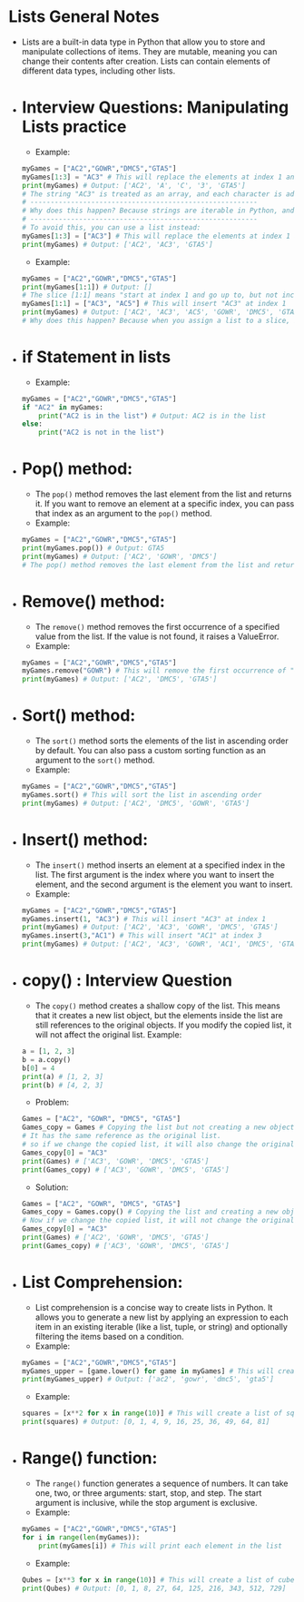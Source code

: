 # Lists General Notes
- Lists are a built-in data type in Python that allow you to store and manipulate collections of items. They are mutable, meaning you can change their contents after creation. Lists can contain elements of different data types, including other lists.

- # Interview Questions: Manipulating Lists practice
    - Example:
    ```python
    myGames = ["AC2","GOWR","DMC5","GTA5"]
    myGames[1:3] = "AC3" # This will replace the elements at index 1 and 2 with the string "AC3"
    print(myGames) # Output: ['AC2', 'A', 'C', '3', 'GTA5']
    # The string "AC3" is treated as an array, and each character is added to the list.
    # --------------------------------------------------------
    # Why does this happen? Because strings are iterable in Python, and when you assign a string to a list slice, it unpacks the string into individual characters.
    # --------------------------------------------------------
    # To avoid this, you can use a list instead:
    myGames[1:3] = ["AC3"] # This will replace the elements at index 1 and 2 with the list ["AC3"]
    print(myGames) # Output: ['AC2', 'AC3', 'GTA5']
    ``` 
    - Example:
    ```python
    myGames = ["AC2","GOWR","DMC5","GTA5"]
    print(myGames[1:1]) # Output: []
    # The slice [1:1] means "start at index 1 and go up to, but not including, index 1", which results in an empty list.
    myGames[1:1] = ["AC3", "AC5"] # This will insert "AC3" at index 1
    print(myGames) # Output: ['AC2', 'AC3', 'AC5', 'GOWR', 'DMC5', 'GTA5']
    # Why does this happen? Because when you assign a list to a slice, it inserts the elements of the list at the specified index.
    ```

- # if Statement in lists
    - Example:
    ```python
    myGames = ["AC2","GOWR","DMC5","GTA5"]
    if "AC2" in myGames:
        print("AC2 is in the list") # Output: AC2 is in the list
    else:
        print("AC2 is not in the list")
    ```
- # Pop() method:
    - The `pop()` method removes the last element from the list and returns it. If you want to remove an element at a specific index, you can pass that index as an argument to the `pop()` method.
    - Example:
    ```python
    myGames = ["AC2","GOWR","DMC5","GTA5"]
    print(myGames.pop()) # Output: GTA5
    print(myGames) # Output: ['AC2', 'GOWR', 'DMC5']
    # The pop() method removes the last element from the list and returns it.
    ```
- # Remove() method:
    - The `remove()` method removes the first occurrence of a specified value from the list. If the value is not found, it raises a ValueError.
    - Example:
    ```python
    myGames = ["AC2","GOWR","DMC5","GTA5"]
    myGames.remove("GOWR") # This will remove the first occurrence of "GOWR" from the list
    print(myGames) # Output: ['AC2', 'DMC5', 'GTA5']
    ```
- # Sort() method:
    - The `sort()` method sorts the elements of the list in ascending order by default. You can also pass a custom sorting function as an argument to the `sort()` method.
    - Example:
    ```python
    myGames = ["AC2","GOWR","DMC5","GTA5"]
    myGames.sort() # This will sort the list in ascending order
    print(myGames) # Output: ['AC2', 'DMC5', 'GOWR', 'GTA5']
    ```
- # Insert() method:
    - The `insert()` method inserts an element at a specified index in the list. The first argument is the index where you want to insert the element, and the second argument is the element you want to insert.
    - Example:
    ```python
    myGames = ["AC2","GOWR","DMC5","GTA5"]
    myGames.insert(1, "AC3") # This will insert "AC3" at index 1
    print(myGames) # Output: ['AC2', 'AC3', 'GOWR', 'DMC5', 'GTA5']
    myGames.insert(3,"AC1") # This will insert "AC1" at index 3
    print(myGames) # Output: ['AC2', 'AC3', 'GOWR', 'AC1', 'DMC5', 'GTA5']
    ```
- # copy() : Interview Question
    - The `copy()` method creates a shallow copy of the list. This means that it creates a new list object, but the elements inside the list are still references to the original objects. If you modify the copied list, it will not affect the original list.
    Example:
    ```python
    a = [1, 2, 3]
    b = a.copy()
    b[0] = 4
    print(a) # [1, 2, 3]
    print(b) # [4, 2, 3]
    ```
    - Problem:
    ```python
    Games = ["AC2", "GOWR", "DMC5", "GTA5"]
    Games_copy = Games # Copying the list but not creating a new object in the memory.
    # It has the same reference as the original list.
    # so if we change the copied list, it will also change the original list.
    Games_copy[0] = "AC3"
    print(Games) # ['AC3', 'GOWR', 'DMC5', 'GTA5']
    print(Games_copy) # ['AC3', 'GOWR', 'DMC5', 'GTA5']
    ```
    - Solution:
    ```python
    Games = ["AC2", "GOWR", "DMC5", "GTA5"]
    Games_copy = Games.copy() # Copying the list and creating a new object in the memory.
    # Now if we change the copied list, it will not change the original list.
    Games_copy[0] = "AC3"
    print(Games) # ['AC2', 'GOWR', 'DMC5', 'GTA5']
    print(Games_copy) # ['AC3', 'GOWR', 'DMC5', 'GTA5']
    ```
- # List Comprehension: 
    - List comprehension is a concise way to create lists in Python. It allows you to generate a new list by applying an expression to each item in an existing iterable (like a list, tuple, or string) and optionally filtering the items based on a condition.
    - Example:
    ```python
    myGames = ["AC2","GOWR","DMC5","GTA5"]
    myGames_upper = [game.lower() for game in myGames] # This will create a new list with all elements in lowercase
    print(myGames_upper) # Output: ['ac2', 'gowr', 'dmc5', 'gta5']
    ```
    - Example:
    ```python
    squares = [x**2 for x in range(10)] # This will create a list of squares from 0 to 9
    print(squares) # Output: [0, 1, 4, 9, 16, 25, 36, 49, 64, 81]
    ```
- # Range() function:
    - The `range()` function generates a sequence of numbers. It can take one, two, or three arguments: start, stop, and step. The start argument is inclusive, while the stop argument is exclusive.
    - Example:
    ```python
    myGames = ["AC2","GOWR","DMC5","GTA5"]
    for i in range(len(myGames)):
        print(myGames[i]) # This will print each element in the list
    ```
    - Example:
    ```python
    Qubes = [x**3 for x in range(10)] # This will create a list of cubes from 0 to 9
    print(Qubes) # Output: [0, 1, 8, 27, 64, 125, 216, 343, 512, 729]
    ```